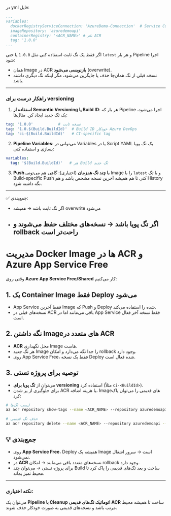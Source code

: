 در yml فایل:
```yaml
...
variables:
  dockerRegistryServiceConnection: 'AzureDemo-Connection'  # Service Connection به Azure
  imageRepository: 'azuredemoapi'
  containerRegistry: '<ACR_NAME>' # نام ACR
  tag: '1.0.0'
...
```
اگر فقط یک تگ ثابت استفاده کنی مثل `1.0.0` یا حتی `latest` و هر بار Pipeline اجرا شود:

* همان Image در ACR **بازنویسی می‌شود** (overwrite).
* نسخه قبلی از تگ همان‌جا حذف یا جایگزین می‌شود، مگر اینکه تگ دیگری داشته باشد.

---

### راهکار درست برای versioning

1. **استفاده از Semantic Versioning یا Build ID**:
   هر بار که Pipeline اجرا می‌شود، یک تگ جدید ایجاد کن. مثال‌ها:

```yaml
tag: '1.0.0'           # نسخه ثابت
tag: '1.0.$(Build.BuildId)'  # Build ID خودکار Azure DevOps
tag: 'ci-$(Build.BuildId)'   # CI-specific tag
```

2. **Pipeline Variables**:
   می‌توانی در Variables یا در Script YAML یک تگ پویا بسازی و استفاده کنی:

```yaml
variables:
  tag: '$(Build.BuildId)'   # هر Build تگ جدید
```

3. **Push با چند تگ همزمان** (اختیاری):
   گاهی هم می‌تونی Image را با `latest` و با تگ Build-specific Push کنی تا هم همیشه آخرین نسخه مشخص باشد و هم History نگه داشته شود.

---

✅ جمع‌بندی:

* اگر تگ ثابت باشد → همیشه overwrite می‌شود
* اگر تگ پویا باشد → نسخه‌های مختلف حفظ می‌شوند و rollback راحت‌تر است
  ---

# مدیریت Docker Image ها در ACR و Azure App Service Free

وقتی روی **Azure App Service Free/Shared** کار می‌کنیم:

## 1. یک Container Image فقط Deploy می‌شود
- App Service فقط آخرین Image که Push و Deploy شده را استفاده می‌کند.
- نسخه‌های قبلی در ACR باقی می‌مانند اما در App Service فقط نسخه آخر فعال است.

## 2. نگه داشتن Image‌های متعدد در ACR
- **ACR** محل نگهداری Image هاست.
- هر تگ جدید Image را جدا نگه می‌دارد و امکان rollback وجود دارد.
- روی App Service Free، فقط یک نسخه Deploy شده فعال است.

## 3. توصیه برای پروژه تستی
- می‌توان از **تگ پویا برای versioning** استفاده کرد (مثلاً `ci-<BuildId>`).
- برای جلوگیری از پر شدن ACR یا هزینه اضافه، Imageهای قدیمی را می‌توان پاک کرد:

```bash
# لیست تگ‌ها
az acr repository show-tags --name <ACR_NAME> --repository azuredemoapi --output table

# حذف تگ قدیمی
az acr repository delete --name <ACR_NAME> --repository azuredemoapi --tag <old-tag> --yes
```

## 💡 جمع‌بندی

- روی **App Service Free**، Deploy همیشه یک Image است → سرور اشغال نمی‌شود.
- در **ACR** نسخه‌های متعدد باقی می‌مانند → امکان rollback وجود دارد.
- برای پروژه تستی → می‌توان چند Build ساخت و بعد تگ‌های قدیمی را پاک کرد تا محیط تمیز بماند.

---

### نکته اختیاری:
می‌توان یک **Pipeline با Cleanup اتوماتیک تگ‌های قدیمی ACR** ساخت تا همیشه محیط مرتب باشد و نسخه‌های قدیمی به صورت خودکار حذف شوند.



